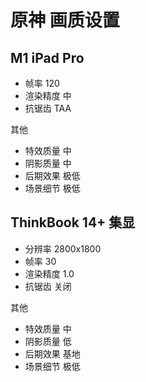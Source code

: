 # 原神 画质设置

## M1 iPad Pro

- 帧率 120
- 渲染精度 中
- 抗锯齿 TAA

其他

- 特效质量 中
- 阴影质量 中
- 后期效果 极低
- 场景细节 极低

## ThinkBook 14+ 集显

- 分辨率 2800x1800
- 帧率 30
- 渲染精度 1.0
- 抗锯齿 关闭

其他

- 特效质量 中
- 阴影质量 低
- 后期效果 基地
- 场景细节 极低
